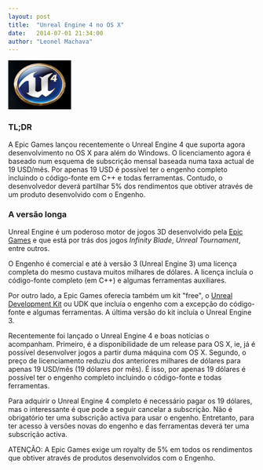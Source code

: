 ```yaml
---
layout: post
title:  "Unreal Engine 4 no OS X"
date:   2014-07-01 21:34:00
author: "Leonel Machava"
---
```


<img src='/images/unrealengine4.png' width='128' height='100'></img>

### TL;DR

A Epic Games lançou recentemente o Unreal Engine 4 que suporta agora desenvolvimento no OS X para além do Windows. O licenciamento agora é baseado num esquema de subscrição mensal baseada numa taxa actual de 19 USD/mês. Por apenas 19 USD é possível ter o engenho completo incluindo o código-fonte em C++ e todas ferramentas. Contudo, o desenvolvedor deverá partilhar 5% dos rendimentos que obtiver através de um produto desenvolvido com o Engenho.


### A versão longa

Unreal Engine é um poderoso motor de jogos 3D desenvolvido pela [Epic Games](http://epicgames.com) e que está por trás dos jogos *Infinity Blade*, *Unreal Tournament*, entre outros.

O Engenho é comercial e até à versão 3 (Unreal Engine 3) uma licença completa do mesmo custava muitos milhares de dólares. A licença incluía o código-fonte completo (em C++) e algumas ferramentas auxiliares.

Por outro lado, a Epic Games oferecia também um kit "free", o [Unreal Development Kit](https://www.unrealengine.com/products/udk) ou UDK que incluía o engenho com a excepção do código-fonte e algumas ferramentas. A última versão do kit incluía o Unreal Engine 3.

Recentemente foi lançado o Unreal Engine 4 e boas notícias o acompanham. Primeiro, é a disponibilidade de um release para OS X, ie, já é possível desenvolver jogos a partir duma máquina com OS X. Segundo, o preço de licenciamento reduziu dos anteriores milhares de dólares para apenas 19 USD/mês (19 dólares por mês). É isso, por apenas 19 dólares é possível ter o engenho completo incluindo o código-fonte e todas ferramentas.

Para adquirir o Unreal Engine 4 completo é necessário pagar os 19 dólares, mas o interessante é que pode a seguir cancelar a subscrição. Não é obrigatório ter uma subscrição activa para usar o engenho. Entretanto, para ter acesso à versões novas do engenho e das ferramentas deverá ter uma subscrição activa.

ATENÇÃO: A Epic Games exige um royalty de 5% em todos os rendimentos que obtiver através de produtos desenvolvidos com o Engenho.